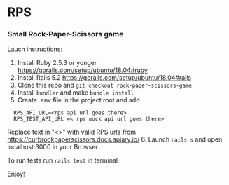 # RPS
### Small Rock-Paper-Scissors game

Lauch instructions:
1. Install Ruby 2.5.3 or yonger https://gorails.com/setup/ubuntu/18.04#ruby
2. Install Rails 5.2 https://gorails.com/setup/ubuntu/18.04#rails
3. Clone this repo and `git checkout rock-paper-scissors-game`
4. Install `bundler` and make `bundle install`
5. Create .env file in the project root and add
  ~~~text
    RPS_API_URL=<rps api url goes there>
    RPS_TEST_API_URL =< rps mock api url goes there>
  ~~~
  Replace text in "<>" with valid RPS urls from https://curbrockpaperscissors.docs.apiary.io/
6. Launch `rails s` and open localhost:3000 in your Browser 

To run tests run `rails test` in terminal 

Enjoy!
